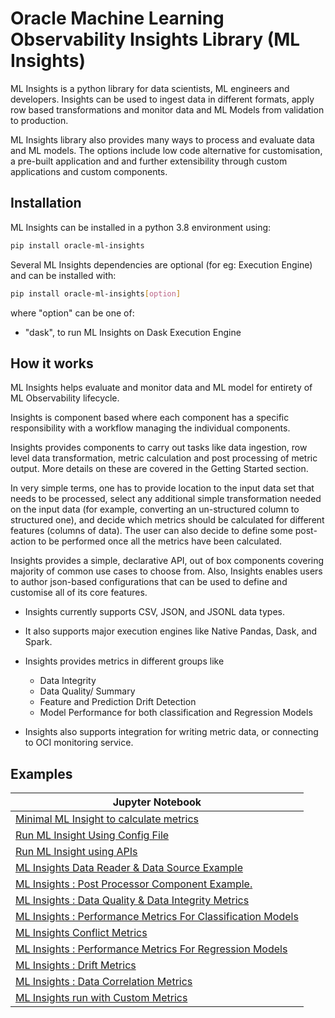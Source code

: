 # Oracle Machine Learning Observability Insights Library (ML Insights)
ML Insights is a python library for data scientists, ML engineers and developers. Insights can be used to ingest data in different formats, apply row based transformations and monitor data and ML Models from validation to production.

ML Insights library also provides many ways to process and evaluate data and ML models. The options include low code alternative for customisation, a pre-built application and and further extensibility through custom applications and custom components.

## Installation
ML Insights can be installed in a python 3.8 environment using:
```bash
pip install oracle-ml-insights
```
Several ML Insights dependencies are optional (for eg: Execution Engine) and can be installed with:
```bash
pip install oracle-ml-insights[option]
```
where "option" can be one of:

- "dask", to run ML Insights on Dask Execution Engine

## How it works
ML Insights helps evaluate and monitor data and ML model for entirety of ML Observability lifecycle.

Insights is component based where each component has a specific responsibility with a workflow managing the individual components.

Insights provides components to carry out tasks like data ingestion, row level data transformation, metric calculation and post processing of metric output. More details on these are covered in the Getting Started section.

In very simple terms, one has to provide location to the input data set that needs to be processed, select any additional simple transformation needed on the input data (for example, converting an un-structured column to structured one), and decide which metrics should be calculated for different features (columns of data). The user can also decide to define some post-action to be performed once all the metrics have been calculated.

Insights provides a simple, declarative API, out of box components covering majority of common use cases to choose from. Also, Insights enables users to author json-based configurations that can be used to define and customise all of its core features.

 - Insights currently supports CSV, JSON, and JSONL data types.

 - It also supports major execution engines like Native Pandas, Dask, and Spark.

 - Insights provides metrics in different groups like
    - Data Integrity
    - Data Quality/ Summary
    - Feature and Prediction Drift Detection
    - Model Performance for both classification and Regression Models

 - Insights also supports integration for writing metric data, or connecting to OCI monitoring service.

## Examples

| Jupyter Notebook                                                                                                                       | 
|----------------------------------------------------------------------------------------------------------------------------------------|
| [Minimal ML Insight to calculate metrics](./sample_notebooks/1_Minimal_ML_Insights.ipynb)                                              | 
| [Run ML Insight Using Config File](./sample_notebooks/2_Run_ML_Insights_using_config_file.ipynb)                                       |
| [Run ML Insight using APIs](./sample_notebooks/3_Run_ML_Insights_using_api.ipynb)                                                      |
| [ML Insights Data Reader & Data Source Example](./sample_notebooks/4_Data_Source_and_Reader_Example.ipynb)                             |
| [ML Insights : Post Processor Component Example.](./sample_notebooks/5_Post_Processor_Profile_Writer_Example.ipynb)                    |
| [ML Insights : Data Quality & Data Integrity Metrics](./sample_notebooks/6_Data_Quality_and_Data_Integrity_Metrics.ipynb)              |
| [ML Insights : Performance Metrics For Classification Models](./sample_notebooks/7_Performance_Metric_For_Classification_Models.ipynb) |
| [ML Insights Conflict Metrics](./sample_notebooks/8_Conflict_Metrics.ipynb)                                                            |
| [ML Insights : Performance Metrics For Regression Models](./sample_notebooks/9_Performance_Metrics_for_Regression_Model.ipynb)         |
| [ML Insights : Drift Metrics](./sample_notebooks/10_Drift_Metrics.ipynb)                                                               |
| [ML Insights : Data Correlation Metrics](./sample_notebooks/11_Data_Correlation_Metrics.ipynb)                                         |
| [ML Insights run with Custom Metrics](./sample_notebooks/12_Custom_Metrics_Example.ipynb)                                              |




